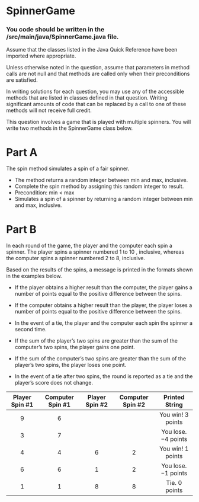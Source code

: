 # SpinnerGame
### You code should be written in the /src/main/java/SpinnerGame.java file.

Assume that the classes listed in the Java Quick Reference have been imported where appropriate.

Unless otherwise noted in the question, assume that parameters in method calls are not null and that methods are called only when their preconditions are satisfied.

In writing solutions for each question, you may use any of the accessible methods that are listed in classes defined in that question. Writing significant amounts of code that can be replaced by a call to one of these methods will not receive full credit.

This question involves a game that is played with multiple spinners. You will write two methods in the SpinnerGame class below.

# Part A
The spin method simulates a spin of a fair spinner.   
* The method returns a random integer between min and max, inclusive.   
* Complete the spin method  by assigning this random integer to result.  
* Precondition: min < max  
* Simulates a spin of a spinner by returning a random integer between min and max, inclusive.  

# Part B
In each round of the game, the player and the computer each spin a spinner. The player spins a spinner numbered 1 to 10 , inclusive, whereas the computer spins a spinner numbered 2 to 8, inclusive.

Based on the results of the spins, a message is printed in the formats shown in the examples below.
* If the player obtains a higher result than the computer, the player gains a number of points equal to the positive difference between the spins.
*  If the computer obtains a higher result than the player, the player loses a number of points equal to the positive difference between the spins.

* In the event of a tie, the player and the computer each spin the spinner a second time.   
* If the sum of the player’s two spins are greater than the sum of the computer’s two spins, the player gains one point.   
* If the sum of the computer’s two spins are greater than the sum of the player’s two spins, the player loses one point.  
* In the event of a tie after two spins, the round is reported as a tie and the player’s score does not change.  

|Player Spin #1|Computer Spin #1|Player Spin #2|Computer Spin #2|Printed String|
|:------------:|:--------------:|:------------:|:--------------:|:------------:| 
|9|6|||You win! 3 points|
|3|7|||You lose. −4  points|
|4|4|6|2|	You win! 1 points|
|6|6|1|2|	You lose.  −1  points|
|1|1|8|8|	Tie. 0 points|
